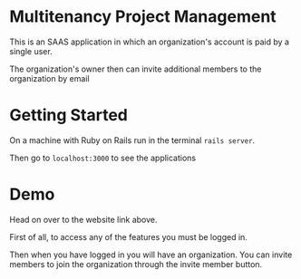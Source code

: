 # Multitenancy Project Management

This is an SAAS application in which an organization's account is paid by a single user.

The organization's owner then can invite additional members to the organization by email

# Getting Started

On a machine with Ruby on Rails run in the terminal 
``rails server``.

Then go to ``localhost:3000`` to see the applications
# Demo

Head on over to the website link above.

First of all, to access any of the features you must be logged in. 

Then when you have logged in you will have an organization. You can invite members to join the organization through the invite member button.
